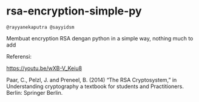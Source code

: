 # rsa-encryption-simple-py

` @rayyanekaputra @sayyidsm `

Membuat encryption RSA dengan python in a simple way, nothing much to add

Referensi:

https://youtu.be/wXB-V_Keiu8

Paar, C., Pelzl, J. and Preneel, B. (2014) “The RSA Cryptosystem,” in Understanding cryptography a textbook for students and Practitioners. Berlin: Springer Berlin. 

